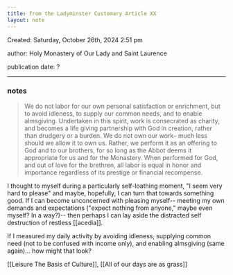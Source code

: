 ```yaml
---
title: from the Ladyminster Customary Article XX
layout: note
---
```


Created: Saturday, October 26th, 2024 2:51 pm

author: Holy Monastery of Our Lady and Saint Laurence

publication date: ?

---
### notes

>We do not labor for our own personal satisfaction or enrichment, but to avoid idleness, to supply our common needs, and to enable almsgiving. Undertaken in this spirit, work is consecrated as charity, and becomes a life giving partnership with God in creation, rather than drudgery or a burden. We do not own our work– much less should we allow it to own us. Rather, we perform it as an offering to God and to our brothers, for so long as the Abbot deems it appropriate for us and for the Monastery. When performed for God, and out of love for the brethren, all labor is equal in honor and importance regardless of its prestige or financial recompense.

I thought to myself during a particularly self-loathing moment, "I seem very hard to please" and maybe, hopefully, I can turn that towards something good. If I can become unconcerned with pleasing myself-- meeting my own demands and expectations ("expect nothing from anyone," maybe even myself? In a way?)-- then perhaps I can lay aside the distracted self destruction of restless [[acedia]]. 

If I measured my daily activity by avoiding idleness, supplying common need (not to be confused with income only), and enabling almsgiving (same again)... how might that look?

[[Leisure The Basis of Culture]], [[All of our days are as grass]] 